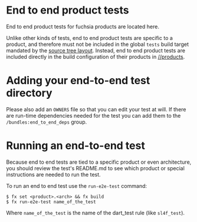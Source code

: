 # End to end product tests

End to end product tests for fuchsia products are located here.

Unlike other kinds of tests, end to end product tests are specific to a product,
and therefore must not be included in the global `tests` build target mandated
by the [source tree layout](../../docs/development/source_code/layout.md).
Instead, end to end product tests are included directly in the build
configuration of their products in [//products](../../products/).

# Adding your end-to-end test directory

Please also add an `OWNERS` file so that you can edit your test at will. If
there are run-time dependencies needed for the test you can add them to the
`/bundles:end_to_end_deps` group.

# Running an end-to-end test

Because end to end tests are tied to a specific product or even architecture,
you should review the test's README.md to see which product or special
instructions are needed to run the test.

To run an end to end test use the `run-e2e-test` command:

```
$ fx set <product>.<arch> && fx build
$ fx run-e2e-test name_of_the_test
```

Where `name_of_the_test` is the name of the dart_test rule (like `sl4f_test`).

